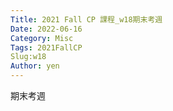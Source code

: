 ```yaml
---
Title: 2021 Fall CP 課程_w18期末考週
Date: 2022-06-16
Category: Misc
Tags: 2021FallCP
Slug:w18
Author: yen
---
```


期末考週


